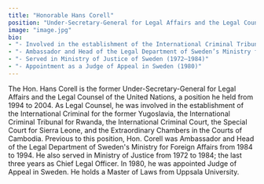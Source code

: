 ```yaml
---
title: "Honorable Hans Corell"
position: "Under-Secretary-General for Legal Affairs and the Legal Counsel of the United Nations (1994-2004)"
image: "image.jpg"
bio: 
- "- Involved in the establishment of the International Criminal Tribunal for the former Yugoslavia and Rwanda, the Special Court for Sierra Leone, the Extraordinary Chambers in the Court of Cambodia, and the International Criminal Court"
- "- Ambassador and Head of the Legal Department of Sweden’s Ministry for Foreign Affairs (1984—1994)"
- "- Served in Ministry of Justice of Sweden (1972—1984)"
- "- Appointment as a Judge of Appeal in Sweden (1980)"
---
```

The Hon. Hans Corell is the former Under-Secretary-General for Legal Affairs and the Legal Counsel of the United Nations, a position he held from 1994 to 2004. As Legal Counsel, he was involved in the establishment of the International Criminal for the former Yugoslavia, the International Criminal Tribunal for Rwanda, the International Criminal Court, the Special Court for Sierra Leone, and the Extraordinary Chambers in the Courts of Cambodia. Previous to this position, Hon. Corell was Ambassador and Head of the Legal Department of Sweden's Ministry for Foreign Affairs from 1984 to 1994. He also served in Ministry of Justice from 1972 to 1984; the last three years as Chief Legal Officer. In 1980, he was appointed Judge of Appeal in Sweden. He holds a Master of Laws from Uppsala University.